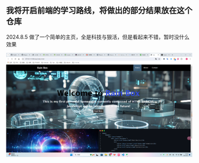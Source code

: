 ## 我将开启前端的学习路线，将做出的部分结果放在这个仓库

2024.8.5
做了一个简单的主页，全是科技与狠活，但是看起来不错，暂时没什么效果

![2024.8.5成果](img/2024.8.5.png)
